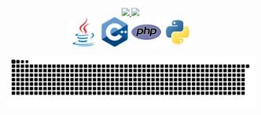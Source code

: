 <div align="center">
  <a href="https://github.com/Leonardo-Campos-2007">
    <img height="180em" src="https://github-readme-stats.vercel.app/api?username=Leonardo-Campos-2007&show_icons=true&theme=tokyonight&include_all_commits=true&count_private=true"/>
    <img height="180em" src="https://github-readme-stats.vercel.app/api/top-langs/?username=Leonardo-Campos-2007&layout=compact&langs_count=7&theme=tokyonight"/>
  </a>
</div>
<div align="center">

  <!-- Logos das linguagens -->
  <img src="https://raw.githubusercontent.com/devicons/devicon/master/icons/java/java-original.svg" alt="Java" width="60" height="60"/>
  <img src="https://raw.githubusercontent.com/devicons/devicon/master/icons/cplusplus/cplusplus-original.svg" alt="C++" width="60" height="60"/>
  <img src="https://raw.githubusercontent.com/devicons/devicon/master/icons/php/php-original.svg" alt="PHP" width="60" height="60"/>
  <img src="https://raw.githubusercontent.com/devicons/devicon/master/icons/python/python-original.svg" alt="Python" width="60" height="60"/>

</div>





![Snake animation](https://github.com/Leonardo-Campos-2007/Leonardo-Campos-2007/blob/output/github-contribution-grid-snake-dark.svg)








